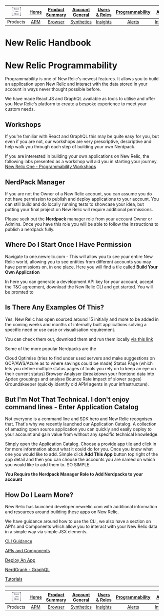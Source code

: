 |<img src="/MD/IMG/logo.png" alt="{MyCompany}" width="50%"> |[Home](/MD/readme.md)	| [Product Summary](/MD/product-summary.md) |[Account General](/MD/Account/Account.md)	| [Users & Roles](/MD/Account/UsersAndRoles.md) | [Programmability](/MD/Account/Programmability.md)	|  [Automation](/MD/Account/Automation.md) | [APM Lambda](/MD/Products/APMLambda.md) |
|:---:	|:---:	|:---:	|:---:	|:---:	|:---:	|:---:	|:---:	|
|Products	|[APM](/MD/Products/APM.md) |[Browser](/MD/Products/Browser.md)| [Synthetics](/MD/Products/Synthetics.md) |[Insights](/MD/Products/Insights.md) |[Alerts](/MD/Products/Alerts.md) | [Infrastructure](/MD/Products/Infrastructure.md) | [Logs](/MD/Products/Logs.md) |

# New Relic Handbook

# New Relic Programmability
Programmability is one of New Relic's newest features. It allows you to build an application upon New Relic and interact with the data stored in your account in ways never thought possible before. 

We have made React.JS and GraphQL available as tools to utilise and offer you New Relic's platform to create a bespoke experience to meet your custom needs. 

## Workshops
If you're familiar with React and GraphQL this may be quite easy for you, but even if you are not, our workshops are very prescriptive, descriptive and help walk you through each step of building your own Nerdpack.

If you are interested in building your own applications on New Relic, the following labs presented as a workshop will aid you in starting your journey.
[New Relic One - Programmability Workshops](https://github.com/newrelic/nr1-workshop)

## NerdPack Manager
If you are not the Owner of a New Relic account, you can assume you do not have permission to publish and deploy applications to your account. You can still build and do locally running tests to showcase your idea, but putting your final project on New Relic will require additional permissions.

Please seek out the **Nerdpack** manager role from your account Owner or Admins. Once you have this role you will be able to follow the instructions to publish a nerdpack fully.

## Where Do I Start Once I Have Permission
Navigate to one.newrelic.com - This will allow you to see your entire New Relic world, allowing you to see entities from different accounts you may have permissions on, in one place. Here you will find a tile called **Build Your Own Application**

In here you can generate a development API key for your account, accept the T&C agreement, download the New Relic CLI and get started. You will be promted to 

## Is There Any Examples Of This?
Yes, New Relic has open sourced around 15 initially and more to be added in the coming weeks and months of internally built applications solving a specific need or use case or visualisation requirement.

You can check them out, download them and run them locally [via this link](https://developer.newrelic.com/open-source/nerdpacks)

Some of the more popular Nerdpacks are the 

Cloud Optimise (tries to find under used servers and make suggestions on GCP/AWS/Azure as to where savings could be made)
Status Page (which lets you define multiple status pages of tools you rely on to keep an eye on their current status)
Browser Analyser (breakdown your frontend data into Apdex groupings and analyse Bounce Rate impact of slower pages)
Groundskeeper (quickly identify old APM agents in your infrastructure). 

## But I'm Not That Technical. I don't enjoy command lines - Enter Application Catalog
Not everyone is a command line and SDK hero and New Relic recognises that. That's why we recently launched our Application Catalog. A collection of amazing open source application you can quickly and easily deploy to your account and gain value from without any specific technical knowledge.

Simply open the Application Catalog. Choose a provide app tile and click in for more information about what it could do for you. Once you know what one you would like to add. Simple click **Add This App** button top right of the app detail and then you can choose the accounts you are named on which you would like to add them to. SO SIMPLE.

**You Require the Nerdpack Manager Role to Add Nerdpacks to your account**

## How Do I Learn More?

New Relic has launched developer.newrelic.com with additional information and resources around building these apps on New Relic. 

We have guidance around how to use the CLI, we also have a section on API's and Components which allow you to interact with your New Relic data in a simple way via simple JSX elements. 

[CLI Guidance](https://developer.newrelic.com/build-tools/new-relic-one-applications/cli)

[APIs and Components](https://developer.newrelic.com/client-side-sdk/index.html#components/AutoSizer)

[Deploy An App](https://developer.newrelic.com/build-tools/new-relic-one-applications/publish-deploy)

[NerdGraph - GraphQL](https://api.newrelic.com/graphiql)

[Tutorials](https://developer.newrelic.com/learn)


---

|<img src="/MD/IMG/logo.png" alt="{MyCompany}" width="50%"> |[Home](/MD/readme.md)	| [Product Summary](/MD/product-summary.md) |[Account General](/MD/Account/Account.md)	| [Users & Roles](/MD/Account/UsersAndRoles.md) | [Programmability](/MD/Account/Programmability.md)	|  [Automation](/MD/Account/Automation.md) | [APM Lambda](/MD/Products/APMLambda.md) |
|:---:	|:---:	|:---:	|:---:	|:---:	|:---:	|:---:	|:---:	|
|Products	|[APM](/MD/Products/APM.md) |[Browser](/MD/Products/Browser.md)| [Synthetics](/MD/Products/Synthetics.md) |[Insights](/MD/Products/Insights.md) |[Alerts](/MD/Products/Alerts.md) | [Infrastructure](/MD/Products/Infrastructure.md) | [Logs](/MD/Products/Logs.md) |

